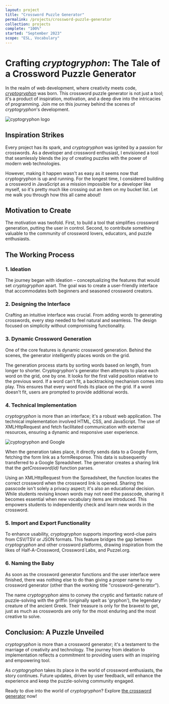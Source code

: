 ```yaml
---
layout: project
title: "Crossword Puzzle Generator"
permalink: /projects/crossword-puzzle-generator
collection: projects
complete: "100%"
started: "September 2023"
scope: "ESL, Vocabulary"
---
```

# Crafting *cryptogryphon*: The Tale of a Crossword Puzzle Generator

In the realm of web development, where creativity meets code, [*cryptogryphon*](/projects/cryptogryphon/create) was born. This crossword puzzle generator is not just a tool; it's a product of inspiration, motivation, and a deep dive into the intricacies of programming. Join me on this journey behind the scenes of *cryptogryphon*'s development.

![cyptogryphon logo](/projects/cryptogryphon/cryptogryphon-logo.svg "cryptogryphon")

## **Inspiration Strikes**

Every project has its spark, and *cryptogryphon* was ignited by a passion for crosswords. As a developer and crossword enthusiast, I envisioned a tool that seamlessly blends the joy of creating puzzles with the power of modern web technologies.

However, making it happen wasn't as easy as it seems now that cryptogryphon is up and running. For the longest time, I considered building a crossword in JavaScript as a mission impossible for a developer like myself, so it's pretty much like crossing out an item on my bucket list. Let me walk you through how this all came about!

## **Motivation to Create**

The motivation was twofold. First, to build a tool that simplifies crossword generation, putting the user in control. Second, to contribute something valuable to the community of crossword lovers, educators, and puzzle enthusiasts.

## **The Working Process**

### **1. Ideation**
The journey began with ideation – conceptualizing the features that would set *cryptogryphon* apart. The goal was to create a user-friendly interface that accommodates both beginners and seasoned crossword creators.

### **2. Designing the Interface**
Crafting an intuitive interface was crucial. From adding words to generating crosswords, every step needed to feel natural and seamless. The design focused on simplicity without compromising functionality.

### **3. Dynamic Crossword Generation**
One of the core features is dynamic crossword generation. Behind the scenes, the generator intelligently places words on the grid.

The generation process starts by sorting words based on length, from longer to shorter. Cryptogryphon's generator then attempts to place each word on the grid, one by one. It looks for the first valid position relative to the previous word. If a word can't fit, a backtracking mechanism comes into play. This ensures that every word finds its place on the grid. If a word doesn't fit, users are prompted to provide additional words.

### **4. Technical Implementation**
*cryptogryphon* is more than an interface; it's a robust web application. The technical implementation involved HTML, CSS, and JavaScript. The use of XMLHttpRequest and fetch facilitated communication with external resources, ensuring a dynamic and responsive user experience.

![cyptogryphon and Google](/projects/cryptogryphon/cryptogryphon-and-google.png "cryptogryphon and Google")

When the generation takes place, it directly sends data to a Google Form, fetching the form link as a formResponse. This data is subsequently transferred to a Google Spreadsheet. The generator creates a sharing link that the *getCrossword(id)* function parses.

Using an XMLHttpRequest from the Spreadsheet, the function locates the correct crossword when the crossword link is opened. Sharing the passcode isn't solely a privacy aspect; it's also an educational decision. While students revising known words may not need the passcode, sharing it becomes essential when new vocabulary items are introduced. This empowers students to independently check and learn new words in the crossword.

### **5. Import and Export Functionality**
To enhance usability, *cryptogryphon* supports importing word-clue pairs from CSV/TSV or JSON formats. This feature bridges the gap between *cryptogryphon* and other crossword platforms, drawing inspiration from the likes of Half-A-Crossword, Crossword Labs, and Puzzel.org.

### **6. Naming the Baby**
As soon as the crossword generator functions and the user interface were finished, there was nothing else to do than giving a proper name to my crossword generator (other than the working title "crossword-generator").

The name *cryptogryphon* aims to convey the cryptic and fantastic nature of puzzle-solving with the griffin (originally spelt as 'gryphon'), the legendary creature of the ancient Greek. Their treasure is only for the bravest to get, just as much as crosswords are only for the most enduring and the most creative to solve.

## **Conclusion: A Puzzle Unveiled**

*cryptogryphon* is more than a crossword generator; it's a testament to the marriage of creativity and technology. The journey from ideation to implementation reflects a commitment to providing users with an inspiring and empowering tool.

As *cryptogryphon* takes its place in the world of crossword enthusiasts, the story continues. Future updates, driven by user feedback, will enhance the experience and keep the puzzle-solving community engaged.

Ready to dive into the world of *cryptogryphon*? Explore <a href="/projects/cryptogryphon/create">the crossword generator</a> now!